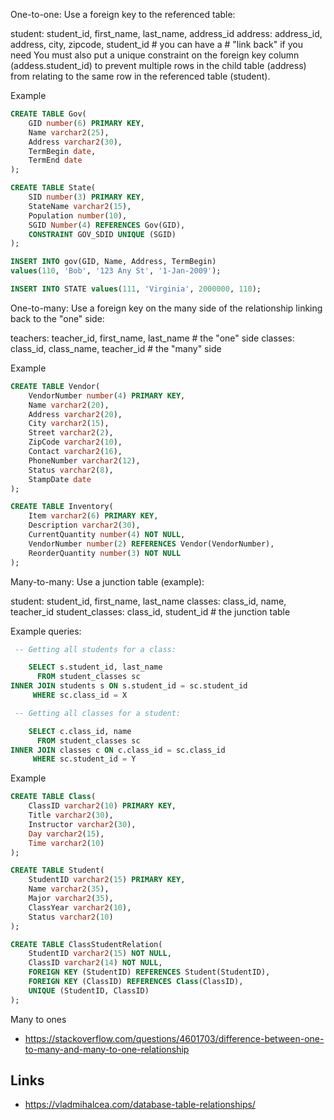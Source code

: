 One-to-one:
  Use a foreign key to the referenced table:

student: student_id, first_name, last_name, address_id
address: address_id, address, city, zipcode, student_id # you can have a
                                                        # "link back" if you need
You must also put a unique constraint on the foreign key column (addess.student_id) to prevent multiple rows in the child table (address) from relating to the same row in the referenced table (student).

Example

```sql
CREATE TABLE Gov(
    GID number(6) PRIMARY KEY,
    Name varchar2(25),
    Address varchar2(30),
    TermBegin date,
    TermEnd date
);

CREATE TABLE State(
    SID number(3) PRIMARY KEY,
    StateName varchar2(15),
    Population number(10),
    SGID Number(4) REFERENCES Gov(GID),
    CONSTRAINT GOV_SDID UNIQUE (SGID)
);

INSERT INTO gov(GID, Name, Address, TermBegin)
values(110, 'Bob', '123 Any St', '1-Jan-2009');

INSERT INTO STATE values(111, 'Virginia', 2000000, 110);
```

One-to-many:
  Use a foreign key on the many side of the relationship linking back to the "one" side:

teachers: teacher_id, first_name, last_name # the "one" side
classes:  class_id, class_name, teacher_id  # the "many" side

Example
```sql
CREATE TABLE Vendor(
    VendorNumber number(4) PRIMARY KEY,
    Name varchar2(20),
    Address varchar2(20),
    City varchar2(15),
    Street varchar2(2),
    ZipCode varchar2(10),
    Contact varchar2(16),
    PhoneNumber varchar2(12),
    Status varchar2(8),
    StampDate date
);

CREATE TABLE Inventory(
    Item varchar2(6) PRIMARY KEY,
    Description varchar2(30),
    CurrentQuantity number(4) NOT NULL,
    VendorNumber number(2) REFERENCES Vendor(VendorNumber),
    ReorderQuantity number(3) NOT NULL
);
```

Many-to-many:
  Use a junction table (example):

student: student_id, first_name, last_name
classes: class_id, name, teacher_id
student_classes: class_id, student_id     # the junction table

Example queries:

```sql
 -- Getting all students for a class:

    SELECT s.student_id, last_name
      FROM student_classes sc
INNER JOIN students s ON s.student_id = sc.student_id
     WHERE sc.class_id = X

 -- Getting all classes for a student:

    SELECT c.class_id, name
      FROM student_classes sc
INNER JOIN classes c ON c.class_id = sc.class_id
     WHERE sc.student_id = Y
```

Example

```sql
CREATE TABLE Class(
    ClassID varchar2(10) PRIMARY KEY,
    Title varchar2(30),
    Instructor varchar2(30),
    Day varchar2(15),
    Time varchar2(10)
);

CREATE TABLE Student(
    StudentID varchar2(15) PRIMARY KEY,
    Name varchar2(35),
    Major varchar2(35),
    ClassYear varchar2(10),
    Status varchar2(10)
);

CREATE TABLE ClassStudentRelation(
    StudentID varchar2(15) NOT NULL,
    ClassID varchar2(14) NOT NULL,
    FOREIGN KEY (StudentID) REFERENCES Student(StudentID),
    FOREIGN KEY (ClassID) REFERENCES Class(ClassID),
    UNIQUE (StudentID, ClassID)
);
```


Many to ones
  - https://stackoverflow.com/questions/4601703/difference-between-one-to-many-and-many-to-one-relationship


## Links

- https://vladmihalcea.com/database-table-relationships/
